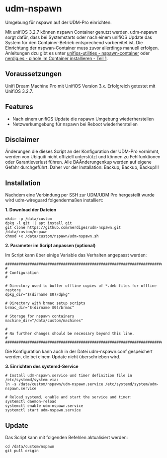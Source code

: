 # udm-nspawn
Umgebung für nspawn auf der UDM-Pro einrichten.

Mit unifiOS 3.2.7 können nspawn Container genutzt werden. udm-nspawn sorgt dafür, dass bei Systemstarts oder nach einem unifiOS Update das System für den Container-Betrieb entsprechend vorbereitet ist. Die Einrichtung der nspwan-Container muss zuvor allerdings manuell erfolgen. Anleitungen dzu gibt es unter [unifios-utilities - nspawn-container](https://github.com/unifi-utilities/unifios-utilities/tree/main/nspawn-container) oder [nerdig.es - pihole im Container installieren - Teil 1](https://nerdig.es/udm-pro-pihole-installieren-teil-1).

## Voraussetzungen
Unifi Dream Machine Pro mit UnifiOS Version 3.x. Erfolgreich getestet mit UnifiOS 3.2.7.

## Features
- Nach einem unifiOS Update die nspawn Umgebung wiederherstellen 
- Netzwerkumgebung für nspawn bei Reboot wiederherstellen

## Disclaimer
Änderungen die dieses Script an der Konfiguration der UDM-Pro vornimmt, werden von Ubiquiti nicht offiziell unterstützt und können zu Fehlfunktionen oder Garantieverlust führen. Alle BAÄnderungenkup werden auf eigene Gefahr durchgeführt. Daher vor der Installation: Backup, Backup, Backup!!!

## Installation
Nachdem eine Verbindung per SSH zur UDM/UDM Pro hergestellt wurde wird udm-wireguard folgendermaßen installiert:

**1. Download der Dateien**

```
mkdir -p /data/custom
dpkg -l git || apt install git
git clone https://github.com/nerdiges/udm-nspawn.git /data/custom/nspawn
chmod +x /data/custom/nspawn/udm-nspawn.sh
```

**2. Parameter im Script anpassen (optional)**

Im Script kann über einige Variable das Verhalten angepasst werden:

```
##############################################################################################
#
# Configuration
#

# Directory used to buffer offline copies of *.deb files for offline restore
dpkg_dir="$(dirname $0)/dpkg"

# Directory with brmac setup scripts
brmac_dir="$(dirname $0)/brmac"

# Storage for nspawn containers
machine_dir="/data/custom/machines"

#
# No further changes should be necessary beyond this line.
#
######################################################################################
```

Die Konfiguration kann auch in der Datei udm-nspawn.conf gespeichert werden, die bei einem Update nicht überschrieben wird.

**3. Einrichten des systemd-Service**

```
# Install udm-nspawn.service und timer definition file in /etc/systemd/system via:
ln -s /data/custom/nspawn/udm-nspawn.service /etc/systemd/system/udm-nspawn.service

# Reload systemd, enable and start the service and timer:
systemctl daemon-reload
systemctl enable udm-nspawn.service
systemctl start udm-nspawn.service
```

## Update

Das Script kann mit folgenden Befehlen aktualisiert werden:
```
cd /data/custom/nspawn
git pull origin
```
